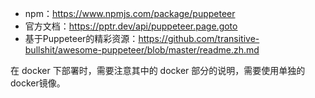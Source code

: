- npm：https://www.npmjs.com/package/puppeteer
- 官方文档：https://pptr.dev/api/puppeteer.page.goto
- 基于Puppeteer的精彩资源：https://github.com/transitive-bullshit/awesome-puppeteer/blob/master/readme.zh.md


在 docker 下部署时，需要注意其中的 docker 部分的说明，需要使用单独的docker镜像。
